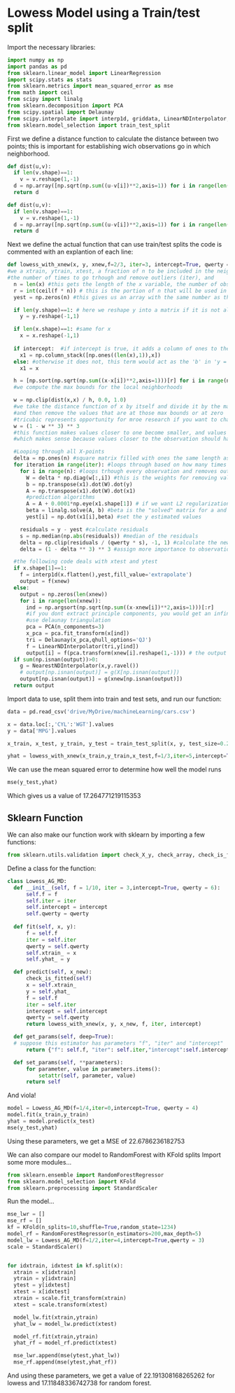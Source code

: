 <script type="text/javascript"
  src="https://cdnjs.cloudflare.com/ajax/libs/mathjax/2.7.0/MathJax.js?config=TeX-AMS_CHTML">
</script>
<script type="text/x-mathjax-config">
  MathJax.Hub.Config({
    tex2jax: {
      inlineMath: [['$','$'], ['\\(','\\)']],
      processEscapes: true},
      jax: ["input/TeX","input/MathML","input/AsciiMath","output/CommonHTML"],
      extensions: ["tex2jax.js","mml2jax.js","asciimath2jax.js","MathMenu.js","MathZoom.js","AssistiveMML.js", "[Contrib]/a11y/accessibility-menu.js"],
      TeX: {
      extensions: ["AMSmath.js","AMSsymbols.js","noErrors.js","noUndefined.js"],
      equationNumbers: {
      autoNumber: "AMS"
      }
    }
  });
</script>

# Lowess Model using a Train/test split

Import the necessary libraries:
```Python
import numpy as np
import pandas as pd
from sklearn.linear_model import LinearRegression
import scipy.stats as stats
from sklearn.metrics import mean_squared_error as mse
from math import ceil
from scipy import linalg
from sklearn.decomposition import PCA
from scipy.spatial import Delaunay
from scipy.interpolate import interp1d, griddata, LinearNDInterpolator, NearestNDInterpolator
from sklearn.model_selection import train_test_split
```
First we define a distance function to calculate the distance between two points; this is important for establishing wich observations go in which neighborhood.
```Python
def dist(u,v):
  if len(v.shape)==1:
    v = v.reshape(1,-1)
  d = np.array([np.sqrt(np.sum((u-v[i])**2,axis=1)) for i in range(len(v))]) #this subtracts one value from every position in the matrix 
  return d
```

```Python
def dist(u,v):
  if len(v.shape)==1:
    v = v.reshape(1,-1)
  d = np.array([np.sqrt(np.sum((u-v[i])**2,axis=1)) for i in range(len(v))]) #this subtracts one value from every position in the matrix 
  return d
```

Next we define the actual function that can use train/test splits the code is commented with an explantion of each line:
```Python
def lowess_with_xnew(x, y, xnew,f=2/3, iter=3, intercept=True, qwerty = 6): 
#we a xtrain, ytrain, xtest, a fraction of n to be included in the neighborhoods (f), 
#the number of times to go trhough and remove outliers (iter), and 
  n = len(x) #this gets the length of the x variable, the number of observations
  r = int(ceil(f * n)) # this is the portion of n that will be used in the neigborhoods
  yest = np.zeros(n) #this gives us an array with the same number as the observations filled with zeros to be changed later

  if len(y.shape)==1: # here we reshape y into a matrix if it is not already
    y = y.reshape(-1,1)

  if len(x.shape)==1: #same for x
    x = x.reshape(-1,1)
  
  if intercept:  #if intercept is true, it adds a column of ones to the matrix
    x1 = np.column_stack([np.ones((len(x),1)),x])
  else: #otherwise it does not, this term would act as the 'b' in 'y = mx +b', or the beta_0 
    x1 = x

  h = [np.sort(np.sqrt(np.sum((x-x[i])**2,axis=1)))[r] for i in range(n)]
  #we compute the max bounds for the local neighborhoods

  w = np.clip(dist(x,x) / h, 0.0, 1.0) 
  #we take the distance function of x by itself and divide it by the max bounds of the neighborhoods
  #and then remove the values that are at those max bounds or at zero
  #tricubic represents opportunity for mroe research if you want to change kernel
  w = (1 - w ** 3) ** 3
  #this function makes values closer to one become smaller, and values closer to zero bigger, 
  #which makes sense because values closer to the observation should have more weight in the linear regression

  #Looping through all X-points
  delta = np.ones(n) #square matrix filled with ones the same length as n
  for iteration in range(iter): #loops through based on how many times we specified it to cut the outliers
    for i in range(n): #loops trhough every observation and removes outliers
      W = delta * np.diag(w[:,i]) #this is the weights for removing values
      b = np.transpose(x1).dot(W).dot(y)
      A = np.transpose(x1).dot(W).dot(x1)
      #prediction algorithms
      A = A + 0.0001*np.eye(x1.shape[1]) # if we want L2 regularization (ridge)
      beta = linalg.solve(A, b) #beta is the "solved" matrix for a and b between the independent and dependent variables
      yest[i] = np.dot(x1[i],beta) #set the y estimated values

    residuals = y - yest #calculate residuals 
    s = np.median(np.abs(residuals)) #median of the residuals
    delta = np.clip(residuals / (qwerty * s), -1, 1) #calculate the new array with cut outliers 
    delta = (1 - delta ** 3) ** 3 #assign more importance to observations that gave you less errors and vice versa

  #the following code deals with xtest and ytest
  if x.shape[1]==1:
    f = interp1d(x.flatten(),yest,fill_value='extrapolate')
    output = f(xnew)
  else:
    output = np.zeros(len(xnew))
    for i in range(len(xnew)):
      ind = np.argsort(np.sqrt(np.sum((x-xnew[i])**2,axis=1)))[:r]
      #if you dont extract principle components, you would get an infinite loop
      #use delaunay triangulation 
      pca = PCA(n_components=3)
      x_pca = pca.fit_transform(x[ind])
      tri = Delaunay(x_pca,qhull_options='QJ')
      f = LinearNDInterpolator(tri,y[ind])
      output[i] = f(pca.transform(xnew[i].reshape(1,-1))) # the output may have NaN's where the data points from xnew are outside the convex hull of X
  if sum(np.isnan(output))>0:
    g = NearestNDInterpolator(x,y.ravel()) 
    # output[np.isnan(output)] = g(X[np.isnan(output)])
    output[np.isnan(output)] = g(xnew[np.isnan(output)])
  return output
  ```
  
  Import data to use, split them into train and test sets, and run our function:
  ```Python
  data = pd.read_csv('drive/MyDrive/machineLearning/cars.csv')
  
  x = data.loc[:,'CYL':'WGT'].values
  y = data['MPG'].values
  
  x_train, x_test, y_train, y_test = train_test_split(x, y, test_size=0.2)
  
  yhat = lowess_with_xnew(x_train,y_train,x_test,f=1/3,iter=5,intercept=True,qwerty = 2)
  ```
  We can use the mean squared error to determine how well the model runs
  ```Python
  mse(y_test,yhat)
  ```
  Which gives us a value of 17.264771219115353
  
  ## Sklearn Function
  We can also make our function work with sklearn by importing a few functions:
  ```Python
  from sklearn.utils.validation import check_X_y, check_array, check_is_fitted
  ```
  
  Define a class for the function:
  ```Python
  class Lowess_AG_MD:
    def __init__(self, f = 1/10, iter = 3,intercept=True, qwerty = 6):
        self.f = f
        self.iter = iter
        self.intercept = intercept
        self.qwerty = qwerty
    
    def fit(self, x, y):
        f = self.f
        iter = self.iter
        qwerty = self.qwerty
        self.xtrain_ = x
        self.yhat_ = y

    def predict(self, x_new):
        check_is_fitted(self)
        x = self.xtrain_
        y = self.yhat_
        f = self.f
        iter = self.iter
        intercept = self.intercept
        qwerty = self.qwerty
        return lowess_with_xnew(x, y, x_new, f, iter, intercept)

    def get_params(self, deep=True):
    # suppose this estimator has parameters "f", "iter" and "intercept"
        return {"f": self.f, "iter": self.iter,"intercept":self.intercept, "qwerty": self.qwerty}

    def set_params(self, **parameters):
        for parameter, value in parameters.items():
            setattr(self, parameter, value)
        return self
  ```
  
  And viola!
  ```Python
  model = Lowess_AG_MD(f=1/4,iter=0,intercept=True, qwerty = 4)
  model.fit(x_train,y_train)
  yhat = model.predict(x_test)
  mse(y_test,yhat)
  ```
 Using these parameters, we get a MSE of 22.6786236182753
 
 We can also compare our model to RandomForest with KFold splits
 Import some more modules...
 ```Python
 from sklearn.ensemble import RandomForestRegressor
 from sklearn.model_selection import KFold
 from sklearn.preprocessing import StandardScaler
 ```

Run the model...
  ```Python
  mse_lwr = []
  mse_rf = []
  kf = KFold(n_splits=10,shuffle=True,random_state=1234)
  model_rf = RandomForestRegressor(n_estimators=200,max_depth=5)
  model_lw = Lowess_AG_MD(f=1/2,iter=4,intercept=True,qwerty = 3)
  scale = StandardScaler()


  for idxtrain, idxtest in kf.split(x):
    xtrain = x[idxtrain]
    ytrain = y[idxtrain]
    ytest = y[idxtest]
    xtest = x[idxtest]
    xtrain = scale.fit_transform(xtrain)
    xtest = scale.transform(xtest)

    model_lw.fit(xtrain,ytrain)
    yhat_lw = model_lw.predict(xtest)

    model_rf.fit(xtrain,ytrain)
    yhat_rf = model_rf.predict(xtest)

    mse_lwr.append(mse(ytest,yhat_lw))
    mse_rf.append(mse(ytest,yhat_rf))
  ```
  
  And using these parameters, we get a value of 22.191308168265262 for lowess and 17.11848336742738 for random forest.
